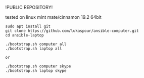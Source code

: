 !PUBLIC REPOSITORY!

tested on linux mint mate/cinnamon 19.2 64bit

```
sudo apt install git
git clone https://github.com/lukaspour/ansible-computer.git
cd ansible-laptop

./bootstrap.sh computer all
./bootstrap.sh laptop all

or

./bootstrap.sh computer skype
./bootstrap.sh laptop skype
```
